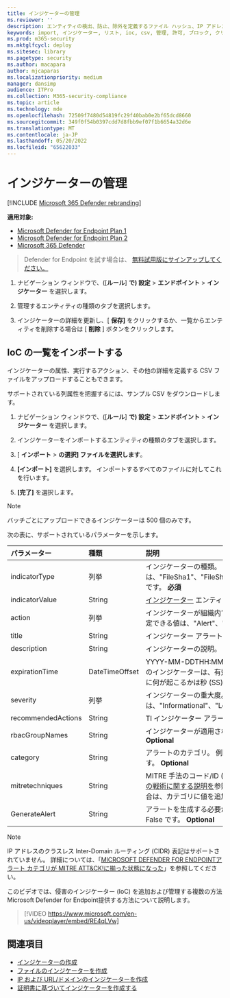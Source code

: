 ```yaml
---
title: インジケーターの管理
ms.reviewer: ''
description: エンティティの検出、防止、除外を定義するファイル ハッシュ、IP アドレス、URL、またはドメインのインジケーターを管理します。
keywords: import, インジケーター, リスト, ioc, csv, 管理, 許可, ブロック, クリーン, 悪意のある, ファイル ハッシュ, IP アドレス, URL, ドメイン
ms.prod: m365-security
ms.mktglfcycl: deploy
ms.sitesec: library
ms.pagetype: security
ms.author: macapara
author: mjcaparas
ms.localizationpriority: medium
manager: dansimp
audience: ITPro
ms.collection: M365-security-compliance
ms.topic: article
ms.technology: mde
ms.openlocfilehash: 72509f7480d54819fc29f40bab0e2bf65dcd8660
ms.sourcegitcommit: 349f0f54b0397cdd7d8fbb9ef07f1b6654a32d6e
ms.translationtype: MT
ms.contentlocale: ja-JP
ms.lasthandoff: 05/20/2022
ms.locfileid: "65622033"
---
```

# <a name="manage-indicators"></a>インジケーターの管理

[!INCLUDE [Microsoft 365 Defender rebranding](../../includes/microsoft-defender.md)]


**適用対象:**
- [Microsoft Defender for Endpoint Plan 1](https://go.microsoft.com/fwlink/p/?linkid=2154037)
- [Microsoft Defender for Endpoint Plan 2](https://go.microsoft.com/fwlink/p/?linkid=2154037)
- [Microsoft 365 Defender](https://go.microsoft.com/fwlink/?linkid=2118804)


> Defender for Endpoint を試す場合は、 [無料試用版にサインアップしてください。](https://www.microsoft.com/WindowsForBusiness/windows-atp?ocid=docs-wdatp-automationexclusionlist-abovefoldlink)

1. ナビゲーション ウィンドウで、([**ルール**] **で) 設定** \> **エンドポイント** \> **インジケーター** を選択します。

2. 管理するエンティティの種類のタブを選択します。

3. インジケーターの詳細を更新し、[ **保存]** をクリックするか、一覧からエンティティを削除する場合は [ **削除** ] ボタンをクリックします。

## <a name="import-a-list-of-iocs"></a>IoC の一覧をインポートする

インジケーターの属性、実行するアクション、その他の詳細を定義する CSV ファイルをアップロードすることもできます。

サポートされている列属性を把握するには、サンプル CSV をダウンロードします。

1. ナビゲーション ウィンドウで、([**ルール**] **で) 設定** \> **エンドポイント** \> **インジケーター** を選択します。

2. インジケーターをインポートするエンティティの種類のタブを選択します。

3. [ **インポート** \> **の選択] ファイルを選択します**。

4. **[インポート]** を選択します。 インポートするすべてのファイルに対してこれを行います。

5. **[完了]** を選択します。

> [!NOTE]
> バッチごとにアップロードできるインジケーターは 500 個のみです。

次の表に、サポートされているパラメーターを示します。

パラメーター|種類|説明
:---|:---|:---
indicatorType|列挙|インジケーターの種類。 指定できる値は、"FileSha1"、"FileSha256"、"IpAddress"、"DomainName"、"Url" です。 **必須**
indicatorValue|String|[インジケーター](ti-indicator.md) エンティティの ID。 **必須**
action|列挙|インジケーターが組織内で検出された場合に実行されるアクション。 指定できる値は、"Alert"、"AlertAndBlock"、"Allowed" です。 **必須**
title|String|インジケーター アラートのタイトル。 **必須**
description|String| インジケーターの説明。 **必須**
expirationTime|DateTimeOffset|YYYY-MM-DDTHH:MM:SS.0Z 形式のインジケーターの有効期限。 このインジケーターは、有効期限が経過すると削除され、有効期限の時刻に何が起こるかは秒 (SS) の値で発生します。 **Optional**
severity|列挙|インジケーターの重大度。 指定できる値は、"Informational"、"Low"、"Medium"、"High" です。 **Optional**
recommendedActions|String|TI インジケーター アラート推奨アクション。 **Optional**
rbacGroupNames|String|インジケーターが適用される RBAC グループ名のコンマ区切りリスト。 **Optional**
category|String|アラートのカテゴリ。 例として、実行と資格情報へのアクセスがあります。 **Optional**
mitretechniques|String|MITRE 手法のコード/ID (コンマ区切り)。 詳細については、[Enterpriseの戦術に関する説明を](https://attack.mitre.org/tactics/enterprise/)参照してください。 **オプション** MITRE 手法の場合は、カテゴリに値を追加することをお勧めします。
GenerateAlert|String|アラートを生成する必要があるかどうか。 指定できる値は True または False です。 **Optional**

> [!NOTE]
> IP アドレスのクラスレス Inter-Domain ルーティング (CIDR) 表記はサポートされていません。
詳細については、「[MICROSOFT DEFENDER FOR ENDPOINTアラート カテゴリが MITRE ATT&CK!に揃った状態になった](https://techcommunity.microsoft.com/t5/microsoft-defender-for-endpoint/microsoft-defender-atp-alert-categories-are-now-aligned-with/ba-p/732748)」を参照してください。

このビデオでは、侵害のインジケーター (IoC) を追加および管理する複数の方法Microsoft Defender for Endpoint提供する方法について説明します。 
> [!VIDEO https://www.microsoft.com/en-us/videoplayer/embed/RE4qLVw]

## <a name="see-also"></a>関連項目

- [インジケーターの作成](manage-indicators.md)
- [ファイルのインジケーターを作成 ](indicator-file.md)
- [IP および URL/ドメインのインジケーターを作成](indicator-ip-domain.md)
- [証明書に基づいてインジケーターを作成する](indicator-certificates.md)
